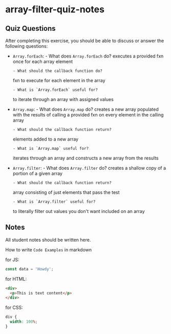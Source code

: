 # array-filter-quiz-notes

## Quiz Questions

After completing this exercise, you should be able to discuss or answer the following questions:

- `Array.forEach`: - What does `Array.forEach` do?
  executes a provided fxn once for each array element

      - What should the callback function do?

  fxn to execute for each element in the array

      - What is `Array.forEach` useful for?

  to iterate through an array with assigned values

- `Array.map`: - What does `Array.map` do?
  creates a new array populated with the results of calling a provided fxn on every element in the calling array

      - What should the callback function return?

  elements added to a new array

      - What is `Array.map` useful for?

  iterates through an array and constructs a new array from the results

- `Array.filter`: - What does `Array.filter` do?
  creates a shallow copy of a portion of a given array

      - What should the callback function return?

  array consisting of just elements that pass the test

      - What is `Array.filter` useful for?

  to literally filter out values you don't want included on an array

## Notes

All student notes should be written here.

How to write `Code Examples` in markdown

for JS:

```javascript
const data = 'Howdy';
```

for HTML:

```html
<div>
  <p>This is text content</p>
</div>
```

for CSS:

```css
div {
  width: 100%;
}
```
